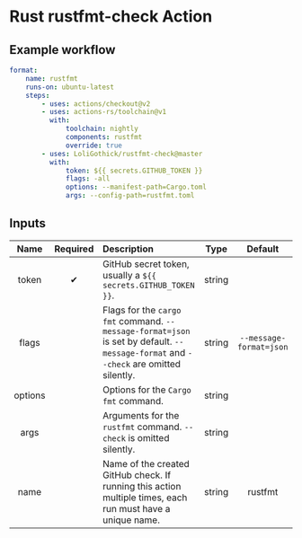 # Rust rustfmt-check Action

## Example workflow

```yml
format:
    name: rustfmt
    runs-on: ubuntu-latest
    steps:
        - uses: actions/checkout@v2
        - uses: actions-rs/toolchain@v1
          with:
              toolchain: nightly
              components: rustfmt
              override: true
        - uses: LoliGothick/rustfmt-check@master
          with:
              token: ${{ secrets.GITHUB_TOKEN }}
              flags: -all
              options: --manifest-path=Cargo.toml
              args: --config-path=rustfmt.toml
```

## Inputs

|  Name   | Required | Description                                                                                                                          |  Type  |         Default         |
| :-----: | :------: | :----------------------------------------------------------------------------------------------------------------------------------- | :----: | :---------------------: |
|  token  |    ✔    | GitHub secret token, usually a `${{ secrets.GITHUB_TOKEN }}`.                                                                        | string |                         |
|  flags  |          | Flags for the `cargo fmt` command. `--message-format=json` is set by default. `--message-format` and `--check` are omitted silently. | string | `--message-format=json` |
| options |          | Options for the `Cargo fmt` command.                                                                                                 | string |                         |
|  args   |          | Arguments for the `rustfmt` command. `--check` is omitted silently.                                                                 | string |                         |
|  name   |          | Name of the created GitHub check. If running this action multiple times, each run must have a unique name.                           | string |         rustfmt         |
